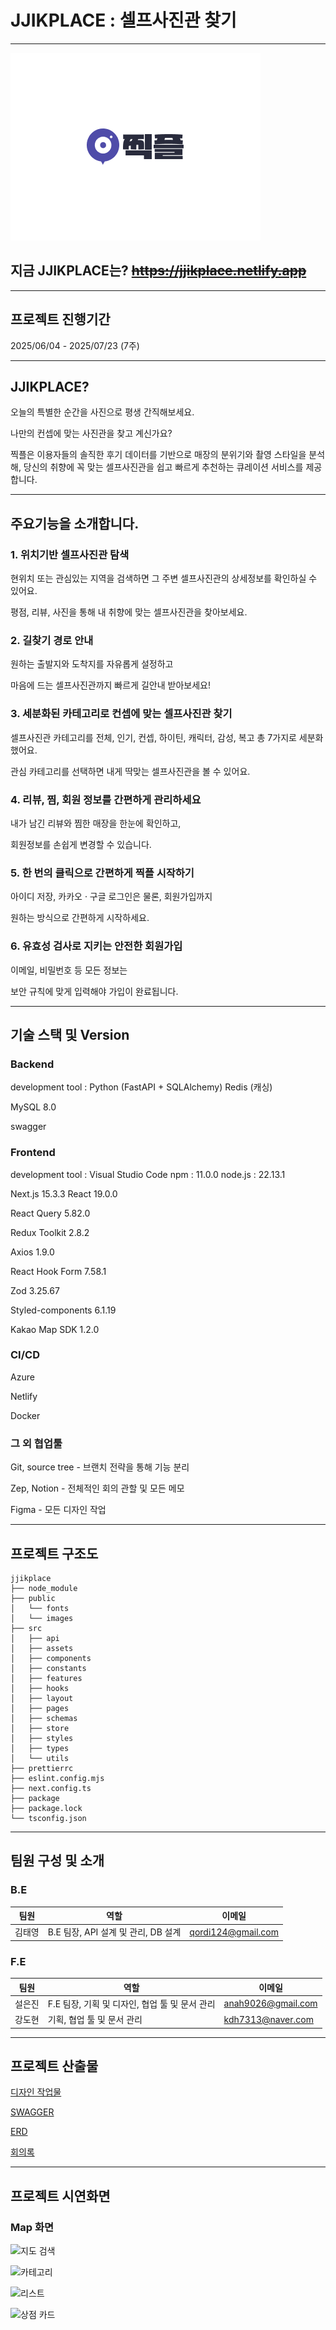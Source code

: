 # JJIKPLACE : 셀프사진관 찾기

---

![찍플 로고](https://github.com/seoleunjin/JJIKPLACE/blob/main/%EC%B0%8D%ED%94%8C%20%EB%A1%9C%EA%B3%A0.png)
## 지금  JJIKPLACE는? ~~<https://jjikplace.netlify.app>~~

---

## 프로젝트 진행기간
2025/06/04 - 2025/07/23 (7주)

---

## JJIKPLACE?
오늘의 특별한 순간을 사진으로 평생 간직해보세요.

나만의 컨셉에 맞는 사진관을 찾고 계신가요?

찍플은 이용자들의 솔직한 후기 데이터를 기반으로 매장의 분위기와 촬영 스타일을 분석해,
당신의 취향에 꼭 맞는 셀프사진관을 쉽고 빠르게 추천하는 큐레이션 서비스를 제공합니다.

---

## 주요기능을 소개합니다.


### 1. 위치기반 셀프사진관 탐색

현위치  또는 관심있는 지역을 검색하면 그 주변 셀프사진관의 상세정보를 확인하실 수 있어요.

평점, 리뷰, 사진을 통해 내 취향에 맞는 셀프사진관을 찾아보세요.


### 2. 길찾기 경로 안내

원하는 출발지와 도착지를 자유롭게 설정하고

마음에 드는 셀프사진관까지 빠르게 길안내 받아보세요!


### 3. 세분화된 카테고리로 컨셉에 맞는 셀프사진관 찾기 

셀프사진관 카테고리를 전체, 인기, 컨셉, 하이틴, 캐릭터, 감성, 복고 총 7가지로 세분화했어요.

관심 카테고리를 선택하면 내게 딱맞는 셀프사진관을 볼 수 있어요.


### 4. 리뷰, 찜, 회원 정보를 간편하게 관리하세요

내가 남긴 리뷰와 찜한 매장을 한눈에 확인하고,

회원정보를 손쉽게 변경할 수 있습니다.


### 5. 한 번의 클릭으로 간편하게 찍플 시작하기

아이디 저장, 카카오 · 구글 로그인은 물론, 회원가입까지

원하는 방식으로 간편하게 시작하세요.


### 6. 유효성 검사로 지키는 안전한 회원가입

이메일, 비밀번호 등 모든 정보는

보안 규칙에 맞게 입력해야 가입이 완료됩니다.

---

## 기술 스택 및 Version


### Backend 

development tool : Python (FastAPI + SQLAlchemy) Redis (캐싱)

MySQL 8.0

swagger


### Frontend 

development tool : Visual Studio Code npm : 11.0.0 node.js : 22.13.1

Next.js 15.3.3 React 19.0.0

React Query 5.82.0

Redux Toolkit 2.8.2

Axios 1.9.0

React Hook Form 7.58.1

Zod 3.25.67 

Styled-components 6.1.19

Kakao Map SDK 1.2.0


### CI/CD

Azure

Netlify

Docker


### 그 외 협업툴 

Git, source tree - 브랜치 전략을 통해 기능 분리

Zep, Notion - 전체적인 회의 관할 및 모든 메모

Figma - 모든 디자인 작업

---

## 프로젝트 구조도

```
jjikplace  
├── node_module 
├── public 
│   └── fonts
│   └── images
├── src
│   ├── api
│   ├── assets
│   ├── components
│   ├── constants
│   ├── features
│   ├── hooks
│   ├── layout
│   ├── pages
│   ├── schemas
│   ├── store
│   ├── styles 
│   ├── types
│   └── utils
├── prettierrc
├── eslint.config.mjs
├── next.config.ts
├── package
├── package.lock
└── tsconfig.json 
```

---

## 팀원 구성 및 소개

### B.E
| 팀원 | 역할 | 이메일 |
| --- | --- | --- |
| 김태영 | B.E 팀장, API 설계 및 관리, DB 설계 | qordi124@gmail.com |

### F.E
| 팀원 | 역할 | 이메일 |
| --- | --- | --- |
| 설은진 | F.E 팀장, 기획 및 디자인, 협업 툴 및 문서 관리 | anah9026@gmail.com |
| 강도현 |  기획, 협업 툴 및 문서 관리  | kdh7313@naver.com |

---


## 프로젝트 산출물

[디자인 작업물](https://www.figma.com/design/SJxu0BolWPac66um1bIWwo/%EC%B0%8D%ED%94%8C?node-id=880-1071&t=yG7fFjJABGId2EM7-1)

[SWAGGER](http://jjikplace-backend.kro.kr/docs)

[ERD](https://www.erdcloud.com/d/6zyJ2Fv22H3Cvxs9f)

[회의록](https://www.notion.so/210c7c6edc1d805f8bf8c84d1f6ec5c2?source=copy_link)

---

## 프로젝트 시연화면

### Map 화면
![지도 검색](https://github.com/user-attachments/assets/a9b7163e-2a12-40be-9e4e-8922fa17e036)

![카테고리](https://github.com/user-attachments/assets/35083b76-a0fc-405e-bfd8-5812f65e3c26)

![리스트](https://github.com/user-attachments/assets/b87be0e7-b8ca-439d-967d-e3a21f9b9e16)

![상점 카드](https://github.com/user-attachments/assets/5b470a6a-ca05-4a2a-a241-1c9b44ea09fc)





